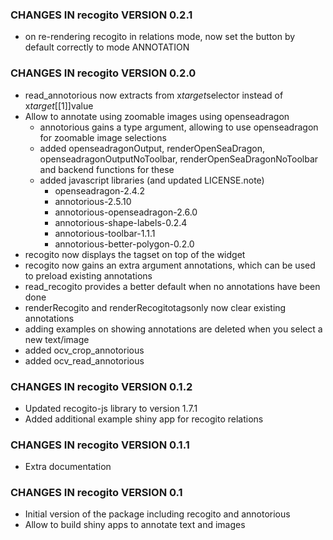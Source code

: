 ### CHANGES IN recogito VERSION 0.2.1

- on re-rendering recogito in relations mode, now set the button by default correctly to mode ANNOTATION

### CHANGES IN recogito VERSION 0.2.0

- read_annotorious now extracts from x$target$selector instead of x$target[[1]]$value
- Allow to annotate using zoomable images using openseadragon
    - annotorious gains a type argument, allowing to use openseadragon for zoomable image selections
    - added openseadragonOutput, renderOpenSeaDragon, openseadragonOutputNoToolbar, renderOpenSeaDragonNoToolbar and backend functions for these
    - added javascript libraries (and updated LICENSE.note)
        - openseadragon-2.4.2
        - annotorious-2.5.10
        - annotorious-openseadragon-2.6.0
        - annotorious-shape-labels-0.2.4
        - annotorious-toolbar-1.1.1
        - annotorious-better-polygon-0.2.0
- recogito now displays the tagset on top of the widget 
- recogito now gains an extra argument annotations, which can be used to preload existing annotations
- read_recogito provides a better default when no annotations have been done
- renderRecogito and renderRecogitotagsonly now clear existing annotations
- adding examples on showing annotations are deleted when you select a new text/image
- added ocv_crop_annotorious
- added ocv_read_annotorious

### CHANGES IN recogito VERSION 0.1.2

- Updated recogito-js library to version 1.7.1
- Added additional example shiny app for recogito relations

### CHANGES IN recogito VERSION 0.1.1

- Extra documentation

### CHANGES IN recogito VERSION 0.1

- Initial version of the package including recogito and annotorious
- Allow to build shiny apps to annotate text and images
